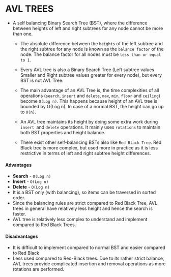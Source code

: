 # AVL TREES

- A self balancing Binary Search Tree (BST), where the difference between heights of left and right subtrees for any node cannot be more than one.
    - The absolute difference between the `heights` of the left subtree and the right subtree for any node is known as the `balance factor` of the node. The balance factor for all nodes must be `less than or equal to 1`.

    - Every AVL tree is also a Binary Search Tree (Left subtree values Smaller and Right subtree values greater for every node), but every BST is not AVL Tree.

    - The main advantage of an AVL Tree is, the time complexities of all operations (`search`, `insert` and `delete`, `max`, `min`, `floor` and `ceiling`) become `O(Log n)`. This happens because height of an AVL tree is bounded by O(Log n). In case of a normal BST, the height can go up to `O(n)`.

    - An AVL tree maintains its height by doing some extra work during `insert `and `delete` operations. It mainly uses `rotations` to maintain both BST properties and height balance.

    - There exist other self-balancing BSTs also like `Red Black Tree`. Red Black tree is more complex, but used more in practice as it is less restrictive in terms of left and right subtree height differences.

#### Advantages
- **Search** -  `O(Log n)`
- **Insert** -  `O(Log n)`
- **Delete** -  `O(Log n)`
- It is a BST only (with balancing), so items can be traversed in sorted order.
- Since the balancing rules are strict compared to Red Black Tree, AVL trees in general have relatively less height and hence the search is faster.
- AVL tree is relatively less complex to understand and implement compared to Red Black Trees.

#### Disadvantages
- It is difficult to implement compared to normal BST and easier compared to Red Black
- Less used compared to Red-Black trees. Due to its rather strict balance, AVL trees provide complicated insertion and removal operations as more rotations are performed.

